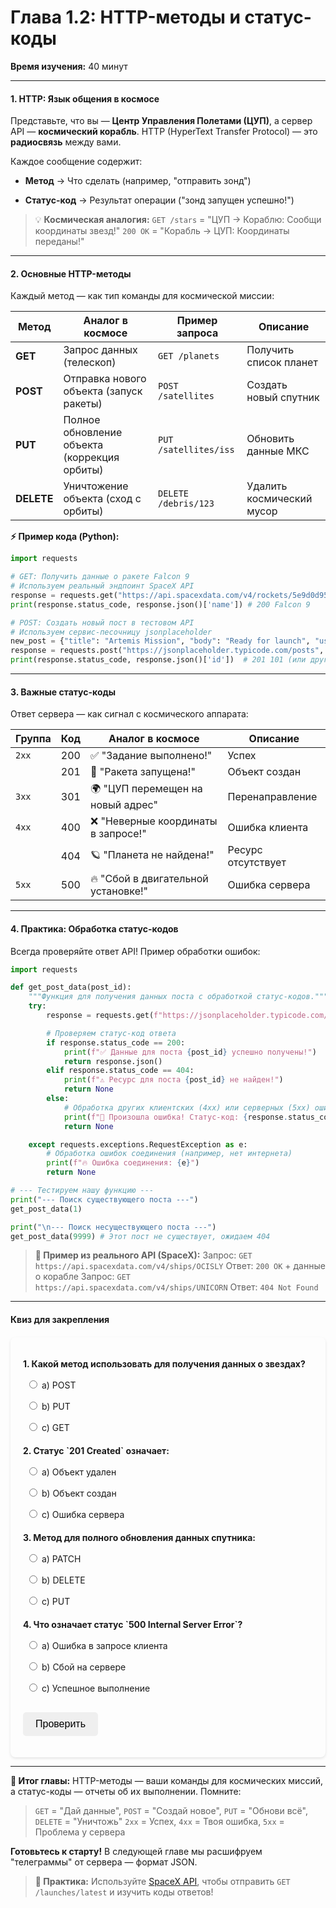 # **Глава 1.2: HTTP-методы и статус-коды**
**Время изучения:** 40 минут

---

#### **1. HTTP: Язык общения в космосе**
Представьте, что вы — **Центр Управления Полетами (ЦУП)**, а сервер API — **космический корабль**. HTTP (HyperText Transfer Protocol) — это **радиосвязь** между вами.

Каждое сообщение содержит:

- **Метод** → Что сделать (например, "отправить зонд")

- **Статус-код** → Результат операции ("зонд запущен успешно!")

> 💡 **Космическая аналогия:**
> `GET /stars` = "ЦУП → Кораблю: Сообщи координаты звезд!"
> `200 OK` = "Корабль → ЦУП: Координаты переданы!"

---

#### **2. Основные HTTP-методы**
Каждый метод — как тип команды для космической миссии:

| Метод    | Аналог в космосе               | Пример запроса             | Описание                  |
|----------|--------------------------------|----------------------------|---------------------------|
| **GET**  | Запрос данных (телескоп)       | `GET /planets`             | Получить список планет    |
| **POST** | Отправка нового объекта (запуск ракеты) | `POST /satellites`         | Создать новый спутник     |
| **PUT**  | Полное обновление объекта (коррекция орбиты) | `PUT /satellites/iss`      | Обновить данные МКС       |
| **DELETE**| Уничтожение объекта (сход с орбиты) | `DELETE /debris/123`       | Удалить космический мусор |

**⚡ Пример кода (Python):**
```python
import requests

# GET: Получить данные о ракете Falcon 9
# Используем реальный эндпоинт SpaceX API
response = requests.get("https://api.spacexdata.com/v4/rockets/5e9d0d95eda69973a809d1ec")
print(response.status_code, response.json()['name']) # 200 Falcon 9

# POST: Создать новый пост в тестовом API
# Используем сервис-песочницу jsonplaceholder
new_post = {"title": "Artemis Mission", "body": "Ready for launch", "userId": 1}
response = requests.post("https://jsonplaceholder.typicode.com/posts", json=new_post)
print(response.status_code, response.json()['id'])  # 201 101 (или другой ID)
```

---

#### **3. Важные статус-коды**
Ответ сервера — как сигнал с космического аппарата:

| Группа | Код  | Аналог в космосе                     | Описание                  |
|--------|------|---------------------------------------|---------------------------|
| `2xx`  | 200  | ✅ "Задание выполнено!"               | Успех                    |
|        | 201  | 🚀 "Ракета запущена!"                 | Объект создан            |
| `3xx`  | 301  | 🌍 "ЦУП перемещен на новый адрес"     | Перенаправление          |
| `4xx`  | 400  | ❌ "Неверные координаты в запросе!"   | Ошибка клиента           |
|        | 404  | 🪐 "Планета не найдена!"              | Ресурс отсутствует       |
| `5xx`  | 500  | 🔥 "Сбой в двигательной установке!"   | Ошибка сервера           |

---

#### **4. Практика: Обработка статус-кодов**
Всегда проверяйте ответ API! Пример обработки ошибок:
```python
import requests

def get_post_data(post_id):
    """Функция для получения данных поста с обработкой статус-кодов."""
    try:
        response = requests.get(f"https://jsonplaceholder.typicode.com/posts/{post_id}")

        # Проверяем статус-код ответа
        if response.status_code == 200:
            print(f"✅ Данные для поста {post_id} успешно получены!")
            return response.json()
        elif response.status_code == 404:
            print(f"⚠️ Ресурс для поста {post_id} не найден!")
            return None
        else:
            # Обработка других клиентских (4xx) или серверных (5xx) ошибок
            print(f"🚨 Произошла ошибка! Статус-код: {response.status_code}")
            return None

    except requests.exceptions.RequestException as e:
        # Обработка ошибок соединения (например, нет интернета)
        print(f"🔥 Ошибка соединения: {e}")
        return None

# --- Тестируем нашу функцию ---
print("--- Поиск существующего поста ---")
get_post_data(1)

print("\n--- Поиск несуществующего поста ---")
get_post_data(9999) # Этот пост не существует, ожидаем 404
```

> **🔭 Пример из реального API (SpaceX):**
> Запрос: `GET https://api.spacexdata.com/v4/ships/OCISLY`
> Ответ: `200 OK` + данные о корабле
> Запрос: `GET https://api.spacexdata.com/v4/ships/UNICORN`
> Ответ: `404 Not Found`

---

#### **Квиз для закрепления**

<style>
    #quiz-container {
        border-radius: 8px;
        padding: 20px;
        margin-top: 20px;
        box-shadow: 0 2px 4px rgba(0,0,0,0.1);
    }
    .question {
        margin-bottom: 15px;
    }
    .question p {
        font-weight: bold;
        margin-bottom: 10px;
    }
    #quiz-container label {
        display: block;
        margin-bottom: 5px;
        cursor: pointer;
        padding: 5px;
        border-radius: 4px;
    }
    #quiz-container button {
        border: none;
        padding: 10px 20px;
        border-radius: 5px;
        cursor: pointer;
        font-size: 16px;
        margin-top: 10px;
    }
    #quiz-container button:hover {
    }
    #quiz-results {
        margin-top: 20px;
        padding: 15px;
        border-radius: 5px;
    }
</style>

<div id="quiz-container">
  <form id="quiz-form">
    <div class="question">
      <p>1. Какой метод использовать для получения данных о звездах?</p>
      <label><input type="radio" name="q1" value="a"> a) POST</label>
      <label><input type="radio" name="q1" value="b"> b) PUT</label>
      <label><input type="radio" name="q1" value="c"> c) GET</label>
    </div>
    <div class="question">
      <p>2. Статус `201 Created` означает:</p>
      <label><input type="radio" name="q2" value="a"> a) Объект удален</label>
      <label><input type="radio" name="q2" value="b"> b) Объект создан</label>
      <label><input type="radio" name="q2" value="c"> c) Ошибка сервера</label>
    </div>
    <div class="question">
      <p>3. Метод для полного обновления данных спутника:</p>
      <label><input type="radio" name="q4" value="a"> a) PATCH</label>
      <label><input type="radio" name="q4" value="b"> b) DELETE</label>
      <label><input type="radio" name="q4" value="c"> c) PUT</label>
    </div>
    <div class="question">
      <p>4. Что означает статус `500 Internal Server Error`?</p>
      <label><input type="radio" name="q5" value="a"> a) Ошибка в запросе клиента</label>
      <label><input type="radio" name="q5" value="b"> b) Сбой на сервере</label>
      <label><input type="radio" name="q5" value="c"> c) Успешное выполнение</label>
    </div>
    <button type="button" onclick="checkQuizAnswers()">Проверить</button>
  </form>
  <div id="quiz-results" style="display:none;"></div>
</div>

<script>
  function checkQuizAnswers() {
    const correctAnswers = { q1: 'c', q2: 'b', q4: 'c', q5: 'b' };
    const form = document.getElementById('quiz-form');
    const resultsContainer = document.getElementById('quiz-results');
    let score = 0;
    let resultsHTML = '<h4>Результаты:</h4><ul>';

    for (const [question, correctAnswer] of Object.entries(correctAnswers)) {
      const questionDiv = form.querySelector(`input[name="${question}"]`).closest('.question');
      const labels = questionDiv.querySelectorAll('label');
      labels.forEach(l => {
          l.style.color = 'inherit';
          l.style.fontWeight = 'normal';
          l.style.border = 'none';
      });

      const userAnswer = form.elements[question] ? form.elements[question].value : undefined;

      if (userAnswer) {
        const selectedLabel = form.querySelector(`input[name="${question}"][value="${userAnswer}"]`).parentElement;
        if (userAnswer === correctAnswer) {
          score++;
          selectedLabel.style.fontWeight = 'bold';
          resultsHTML += `<li>Вопрос ${question.slice(1)}: <span style="color:green;">Верно!</span></li>`;
        } else {
          selectedLabel.style.fontWeight = 'bold';
          const correctLabel = form.querySelector(`input[name="${question}"][value="${correctAnswer}"]`).parentElement;
          correctLabel.style.fontWeight = 'bold';
          resultsHTML += `<li>Вопрос ${question.slice(1)}: <span style="color:red;">Неверно.</span> Правильный ответ: <b>${correctAnswer.toUpperCase()}</b></li>`;
        }
      } else {
        resultsHTML += `<li>Вопрос ${question.slice(1)}: <span style="color:orange;">Нет ответа.</span></li>`;
      }
    }

    resultsHTML += `</ul><p><b>Ваш результат: ${score} из ${Object.keys(correctAnswers).length}</b></p>`;
    resultsContainer.innerHTML = resultsHTML;
    resultsContainer.style.display = 'block';
  }
</script>

---

**🚀 Итог главы:**
HTTP-методы — ваши команды для космических миссий, а статус-коды — отчеты об их выполнении. Помните:
> `GET` = "Дай данные", `POST` = "Создай новое", `PUT` = "Обнови всё", `DELETE` = "Уничтожь"
> `2xx` = Успех, `4xx` = Твоя ошибка, `5xx` = Проблема у сервера

**Готовьтесь к старту!** В следующей главе мы расшифруем "телеграммы" от сервера — формат JSON.

> **📌 Практика:** Используйте [SpaceX API](https://docs.spacexdata.com/), чтобы отправить `GET /launches/latest` и изучить коды ответов!
